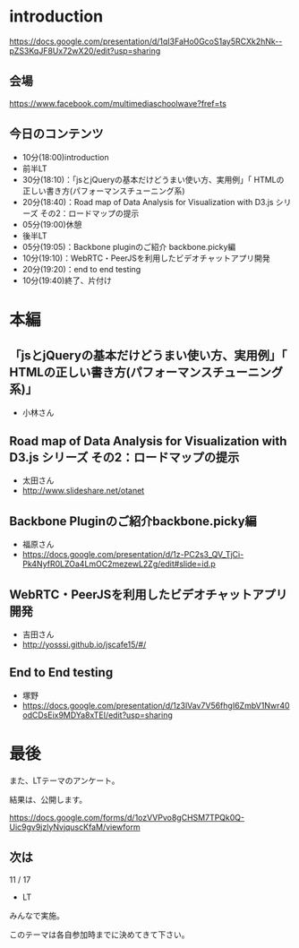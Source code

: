 # introduction

https://docs.google.com/presentation/d/1qI3FaHo0GcoS1ay5RCXk2hNk--pZS3KqJF8Ux72wX20/edit?usp=sharing

## 会場

https://www.facebook.com/multimediaschoolwave?fref=ts

## 今日のコンテンツ

- 10分(18:00)introduction
- 前半LT
 - 30分(18:10)：「jsとjQueryの基本だけどうまい使い方、実用例」「 HTMLの正しい書き方(パフォーマンスチューニング系)
 - 20分(18:40)：Road map of Data Analysis for Visualization with D3.js シリーズ その2：ロードマップの提示
- 05分(19:00)休憩
- 後半LT
 - 05分(19:05)：Backbone pluginのご紹介 backbone.picky編
 - 10分(19:10)：WebRTC・PeerJSを利用したビデオチャットアプリ開発
 - 20分(19:20)：end to end testing
- 10分(19:40)終了、片付け

# 本編

## 「jsとjQueryの基本だけどうまい使い方、実用例」「 HTMLの正しい書き方(パフォーマンスチューニング系)」

- 小林さん

## Road map of Data Analysis for Visualization with D3.js シリーズ その2：ロードマップの提示

- 太田さん
 - http://www.slideshare.net/otanet

## Backbone Pluginのご紹介backbone.picky編

- 福原さん
 - https://docs.google.com/presentation/d/1z-PC2s3_QV_TjCi-Pk4NyfR0LZOa4LmOC2mezewL2Zg/edit#slide=id.p

## WebRTC・PeerJSを利用したビデオチャットアプリ開発

- 吉田さん
 - http://yosssi.github.io/jscafe15/#/

## End to End testing

- 塚野
 - https://docs.google.com/presentation/d/1z3lVav7V56fhgI6ZmbV1Nwr40odCDsEix9MDYa8xTEI/edit?usp=sharing


# 最後

また、LTテーマのアンケート。

結果は、公開します。

https://docs.google.com/forms/d/1ozVVPvo8gCHSM7TPQk0Q-Uic9gv9jzlyNvjquscKfaM/viewform

## 次は

11 / 17

- LT

みんなで実施。

このテーマは各自参加時までに決めてきて下さい。

